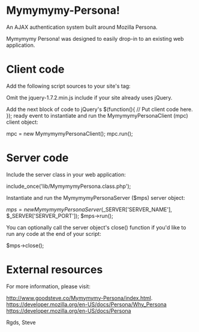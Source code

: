 Mymymymy-Persona!
=================

An AJAX authentication system built around Mozilla Persona.

Mymymymy Persona! was designed to easily drop-in to an existing web application.


Client code
===========

Add the following script sources to your site's <head> tag:

<script type="text/javascript" src="js/jquery-1.7.2.min.js"></script>
<script src="https://login.persona.org/include.js"></script>
<script type="text/javascript" src="js/MymymymyPersona.class.js"></script>

Omit the jquery-1.7.2.min.js include if your site already uses jQuery.


Add the next block of code to jQuery's $(function(){ // Put client code here. }); ready event to instantiate and run the MymymymyPersonaClient (mpc) client object:

mpc = new MymymymyPersonaClient();
mpc.run();



Server code
===========

Include the server class in your web application:

include_once('lib/MymymymyPersona.class.php');


Instantiate and run the MymymymyPersonaServer ($mps) server object:

$mps  = new MymymymyPersonaServer($_SERVER['SERVER_NAME'], $_SERVER['SERVER_PORT']);
$mps->run();


You can optionally call the server object's close() function if you'd like to run any code at the end of your script:

$mps->close();



External resources
==================

For more information, please visit:

http://www.goodsteve.co/Mymymymy-Persona/index.html.
https://developer.mozilla.org/en-US/docs/Persona/Why_Persona
https://developer.mozilla.org/en-US/docs/Persona


Rgds,
Steve

